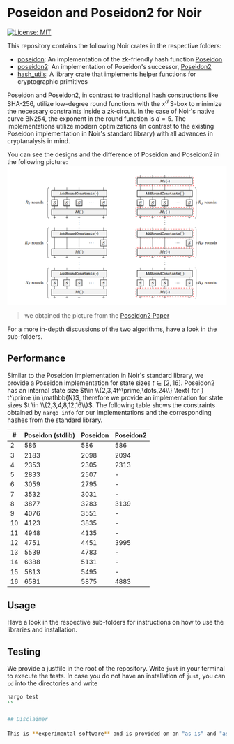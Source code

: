 # Poseidon and Poseidon2 for Noir

[![License: MIT](https://img.shields.io/badge/License-MIT-yellow.svg)](https://opensource.org/licenses/MIT)

This repository contains the following Noir crates in the respective folders:

- [poseidon](poseidon): An implementation of the zk-friendly hash function [Poseidon](https://eprint.iacr.org/2019/458.pdf)
- [poseidon2](poseidon2): An implementation of Poseidon's successor, [Poseidon2](https://eprint.iacr.org/2023/323.pdf)
- [hash_utils](hash_utils): A library crate that implements helper functions for cryptographic primitives

Poseidon and Poseidon2, in contrast to traditional hash constructions like SHA-256, utilize low-degree round functions with the $x^d$ S-box to minimize the necessary constraints inside a zk-circuit. In the case of Noir's native curve BN254, the exponent in the round function is $d=5$. The implementations utilize modern optimizations (in contrast to the existing Poseidon implementation in Noir's standard library) with all advances in cryptanalysis in mind.

You can see the designs and the difference of Poseidon and Poseidon2 in the following picture:
![Poseidon2Design](assets/poseidon_poseidon2.png)

> we obtained the picture from the [Poseidon2 Paper](https://eprint.iacr.org/2023/323.pdf)

For a more in-depth discussions of the two algorithms, have a look in the sub-folders.

## Performance

Similar to the Poseidon implementation in Noir's standard library, we provide a Poseidon implementation for state sizes $t \in [2, 16]$. Poseidon2 has an internal state size $t\in \\{2,3,4t^\prime,\dots,24\\} \text{ for } t^\prime \in \mathbb{N}$, therefore we provide an implementation for state sizes $t \in \\{2,3,4,8,12,16\\}$. The following table shows the constraints obtained by `nargo info` for our implementations and the corresponding hashes from the standard library.

| #   | Poseidon (stdlib) | Poseidon | Poseidon2 |
| --- | ----------------- | -------- | --------- |
| 2   | 586               | 586      | 586       |
| 3   | 2183              | 2098     | 2094      |
| 4   | 2353              | 2305     | 2313      |
| 5   | 2833              | 2507     | -         |
| 6   | 3059              | 2795     | -         |
| 7   | 3532              | 3031     | -         |
| 8   | 3877              | 3283     | 3139      |
| 9   | 4076              | 3551     | -         |
| 10  | 4123              | 3835     | -         |
| 11  | 4948              | 4135     | -         |
| 12  | 4751              | 4451     | 3995      |
| 13  | 5539              | 4783     | -         |
| 14  | 6388              | 5131     | -         |
| 15  | 5813              | 5495     | -         |
| 16  | 6581              | 5875     | 4883      |

## Usage

Have a look in the respective sub-folders for instructions on how to use the libraries and installation.

## Testing

We provide a justfile in the root of the repository. Write `just` in your terminal to execute the tests. In case you do not have an installation of `just`, you can `cd` into the directories and write

```bash
nargo test
``

## Disclaimer

This is **experimental software** and is provided on an "as is" and "as available" basis. We do **not give any warranties** and will **not be liable for any losses** incurred through any use of this code base.
```
